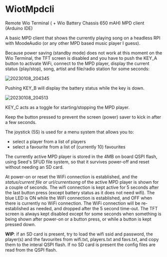 # WiotMpdcli

Remote Wio Terminal ( + Wio Battery Chassis 650 mAH) MPD client (Arduino IDE)

A basic MPD client that shows the currently playing song on a headless RPI with MoodeAudio (or any other MPD based music player I guess).

Because power saving (standby mode) does not work at this moment on the Wio Terminal, the TFT screen is disabled and you have to push the KEY_A button to activate WiFi, connect to the MPD player, display the current status (play/stop), song, artist and file/radio station for some seconds:

![20230108_204345](https://user-images.githubusercontent.com/2384545/211216045-9a59f470-efb1-4133-93de-d24f1fe82a49.jpg)

Pushing KEY_B will display the battery status while the key is down.

![20230108_204513](https://user-images.githubusercontent.com/2384545/211216060-d9735eac-7844-421d-bec2-12d0c01fd79d.jpg)

KEY_C acts as a toggle for starting/stopping the MPD player.

Keep the button pressed to prevent the screen (power) saver to kick in after a few seconds.

The joystick (5S) is used for a menu system that allows you to:

- select a player from a list of players
- select a favourite from a list of (currently 10) favourites
  
The currently active MPD player is stored in the 4MB on board QSPI flash, using Seed's SFUD file system, so that it survives power-off and reset without needing an SD card.

At power-on or reset the WiFi connection is established, and the _status/current file or url/currentsong_ of the active MPD player is shown for a couple of seconds. The wifi connection is kept active for 5 seconds after the last button press (except battery status as it does not need wifi). The blue LED is ON while the WiFi connection is established, and OFF when there is currently no WiFi connection. The WiFi connection will be re-established as needed, and dropped after the 5 second time-out.
The TFT screen is always kept disabled except for some seconds when something is being shown after power-on or a button press, or while a button is kept pressed
down.

**WIP**: if an SD card is present, try to load the wifi ssid and password, the player(s) and the favourites from wifi.txt, players.txt and favs.txt, and copy them to the interal QSPI flash. If no SD card is present the config files are read from the QSPI flash.
